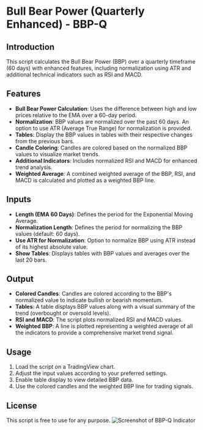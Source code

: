 # Bull Bear Power (Quarterly Enhanced) - BBP-Q

## Introduction
This script calculates the Bull Bear Power (BBP) over a quarterly timeframe (60 days) with enhanced features, including normalization using ATR and additional technical indicators such as RSI and MACD.

## Features
- **Bull Bear Power Calculation**: Uses the difference between high and low prices relative to the EMA over a 60-day period.
- **Normalization**: BBP values are normalized over the past 60 days. An option to use ATR (Average True Range) for normalization is provided.
- **Tables**: Display the BBP values in tables with their respective changes from the previous bars.
- **Candle Coloring**: Candles are colored based on the normalized BBP values to visualize market trends.
- **Additional Indicators**: Includes normalized RSI and MACD for enhanced trend analysis.
- **Weighted Average**: A combined weighted average of the BBP, RSI, and MACD is calculated and plotted as a weighted BBP line.

## Inputs
- **Length (EMA 60 Days)**: Defines the period for the Exponential Moving Average.
- **Normalization Length**: Defines the period for normalizing the BBP values (default: 60 days).
- **Use ATR for Normalization**: Option to normalize BBP using ATR instead of its highest absolute value.
- **Show Tables**: Displays tables with BBP values and averages over the last 20 bars.

## Output
- **Colored Candles**: Candles are colored according to the BBP's normalized value to indicate bullish or bearish momentum.
- **Tables**: A table displays BBP values along with a visual summary of the trend (overbought or oversold levels).
- **RSI and MACD**: The script plots normalized RSI and MACD values.
- **Weighted BBP**: A line is plotted representing a weighted average of all the indicators to provide a comprehensive market trend signal.

## Usage
1. Load the script on a TradingView chart.
2. Adjust the input values according to your preferred settings.
3. Enable table display to view detailed BBP data.
4. Use the colored candles and the weighted BBP line for trading signals.

## License
This script is free to use for any purpose.
![Screenshot of BBP-Q Indicator]()

